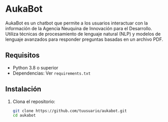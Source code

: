 # AukaBot

AukaBot es un chatbot que permite a los usuarios interactuar con la información de la Agencia Neuquina de Innovación para el Desarrollo. Utiliza técnicas de procesamiento de lenguaje natural (NLP) y modelos de lenguaje avanzados para responder preguntas basadas en un archivo PDF.

## Requisitos
- Python 3.8 o superior
- Dependencias: Ver `requirements.txt`

## Instalación
1. Clona el repositorio:
   ```bash
   git clone https://github.com/tuusuario/aukabot.git
   cd aukabot